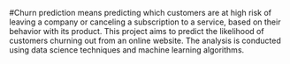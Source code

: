 #Churn prediction means predicting which customers are at high risk of leaving a company or canceling a subscription to a service, based on their behavior with its product. 
This project aims to predict the likelihood of customers churning out from an online  website.
The analysis is conducted using data science techniques and machine learning algorithms.
